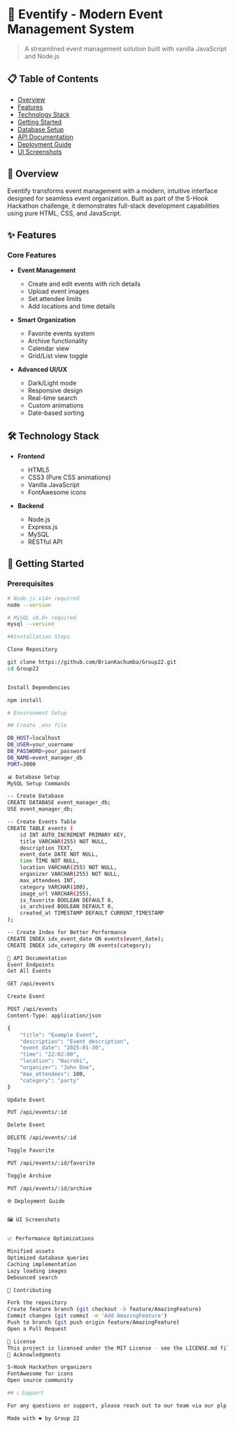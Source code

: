 # 🎉 Eventify - Modern Event Management System

> A streamlined event management solution built with vanilla JavaScript and Node.js

## 📋 Table of Contents

- [Overview](#overview)
- [Features](#features)
- [Technology Stack](#technology-stack)
- [Getting Started](#getting-started)
- [Database Setup](#database-setup)
- [API Documentation](#api-documentation)
- [Deployment Guide](#deployment-guide)
- [UI Screenshots](#ui-screenshots)

## 🌟 Overview

Eventify transforms event management with a modern, intuitive interface designed for seamless event organization. Built as part of the S-Hook Hackathon challenge, it demonstrates full-stack development capabilities using pure HTML, CSS, and JavaScript.

## ✨ Features

### Core Features

- **Event Management**
  - Create and edit events with rich details
  - Upload event images
  - Set attendee limits
  - Add locations and time details

- **Smart Organization**
  - Favorite events system
  - Archive functionality
  - Calendar view
  - Grid/List view toggle

- **Advanced UI/UX**
  - Dark/Light mode
  - Responsive design
  - Real-time search
  - Custom animations
  - Date-based sorting

## 🛠 Technology Stack

- **Frontend**
  - HTML5
  - CSS3 (Pure CSS animations)
  - Vanilla JavaScript
  - FontAwesome icons

- **Backend**
  - Node.js
  - Express.js
  - MySQL
  - RESTful API

## 🚀 Getting Started

### Prerequisites

```bash
# Node.js v14+ required
node --version

# MySQL v8.0+ required
mysql --version

##Installation Steps

Clone Repository

git clone https://github.com/BrianKachumba/Group22.git
cd Group22


Install Dependencies

npm install

# Environment Setup

## Create .env file

DB_HOST=localhost
DB_USER=your_username
DB_PASSWORD=your_password
DB_NAME=event_manager_db
PORT=3000

📊 Database Setup
MySQL Setup Commands

-- Create Database
CREATE DATABASE event_manager_db;
USE event_manager_db;

-- Create Events Table
CREATE TABLE events (
    id INT AUTO_INCREMENT PRIMARY KEY,
    title VARCHAR(255) NOT NULL,
    description TEXT,
    event_date DATE NOT NULL,
    time TIME NOT NULL,
    location VARCHAR(255) NOT NULL,
    organizer VARCHAR(255) NOT NULL,
    max_attendees INT,
    category VARCHAR(100),
    image_url VARCHAR(255),
    is_favorite BOOLEAN DEFAULT 0,
    is_archived BOOLEAN DEFAULT 0,
    created_at TIMESTAMP DEFAULT CURRENT_TIMESTAMP
);

-- Create Index for Better Performance
CREATE INDEX idx_event_date ON events(event_date);
CREATE INDEX idx_category ON events(category);

📡 API Documentation
Event Endpoints
Get All Events

GET /api/events

Create Event

POST /api/events
Content-Type: application/json

{
    "title": "Example Event",
    "description": "Event description",
    "event_date": "2025-01-30",
    "time": "22:02:00",
    "location": "Nairobi",
    "organizer": "John Doe",
    "max_attendees": 100,
    "category": "party"
}

Update Event

PUT /api/events/:id

Delete Event

DELETE /api/events/:id

Toggle Favorite

PUT /api/events/:id/favorite

Toggle Archive

PUT /api/events/:id/archive

🌐 Deployment Guide


🖼 UI Screenshots


📈 Performance Optimizations

Minified assets
Optimized database queries
Caching implementation
Lazy loading images
Debounced search

👥 Contributing

Fork the repository
Create feature branch (git checkout -b feature/AmazingFeature)
Commit changes (git commit -m 'Add AmazingFeature')
Push to branch (git push origin feature/AmazingFeature)
Open a Pull Request

📄 License
This project is licensed under the MIT License - see the LICENSE.md file for details.
🙏 Acknowledgments

S-Hook Hackathon organizers
FontAwesome for icons
Open source community

## 📞 Support

For any questions or support, please reach out to our team via our plp communication channels or contact us

Made with ❤️ by Group 22
